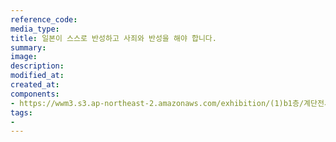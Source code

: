 ```yaml
---
reference_code:
media_type:
title: 일본이 스스로 반성하고 사죄와 반성을 해야 합니다.
summary:
image:
description:
modified_at:
created_at:
components:
- https://wwm3.s3.ap-northeast-2.amazonaws.com/exhibition/(1)b1층/계단전시(호소의벽)/L1755097.jpg
tags:
-
---
```

